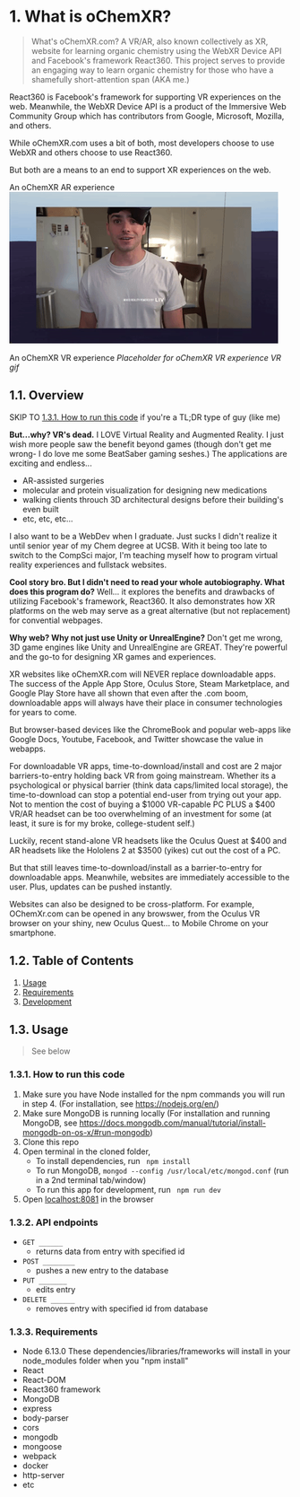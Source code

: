 # 1. What is oChemXR?
> What's oChemXR.com? 
A VR/AR, also known collectively as XR, website for learning organic chemistry using the WebXR Device API and Facebook's framework React360. This project serves to provide an engaging way to learn organic chemistry for those who have a shamefully short-attention span (AKA me.) 

React360 is Facebook's framework for supporting VR experiences on the web.
Meanwhile, the WebXR Device API is a product of the Immersive Web Community Group which has contributors from Google, Microsoft, Mozilla, and others. 

While oChemXR.com uses a bit of both, most developers choose to use WebXR and others choose to use React360.

But both are a means to an end to support XR experiences on the web.

An oChemXR AR experience
![](oChemXrMoleculeModelGif.gif)

An oChemXR VR experience
_Placeholder for oChemXR VR experience VR gif_
## 1.1. Overview 
SKIP TO [1.3.1. How to run this code](#131-how-to-run-this-code) if you're a TL;DR type of guy (like me)

**But...why? VR's dead.**
I LOVE Virtual Reality and Augmented Reality. I just wish more people saw the benefit beyond games (though don't get me wrong- I do love me some BeatSaber gaming seshes.) The applications are exciting and endless...
- AR-assisted surgeries
- molecular and protein visualization for designing new medications
- walking clients throuch 3D architectural designs before their building's even built
- etc, etc, etc... 

I also want to be a WebDev when I graduate. Just sucks I didn't realize it until senior year of my Chem degree at UCSB. With it being too late to switch to the CompSci major, I'm teaching myself how to program virtual reality experiences and fullstack websites. 

**Cool story bro. But I didn't need to read your whole autobiography. What does this program do?** 
Well... it explores the benefits and drawbacks of utilizing Facebook's framework, React360. It also demonstrates how XR platforms on the web may serve as a great alternative (but not replacement) for convential webpages.

**Why web? Why not just use Unity or UnrealEngine?**
Don't get me wrong, 3D game engines like Unity and UnrealEngine are GREAT. They're powerful and the go-to for designing XR games and experiences. 

XR websites like oChemXR.com will NEVER replace downloadable apps. The success of the Apple App Store, Oculus Store, Steam Marketplace, and Google Play Store have all shown that even after the .com boom, downloadable apps will always have their place in consumer technologies for years to come.

But browser-based devices like the ChromeBook and popular web-apps like Google Docs, Youtube, Facebook, and Twitter showcase the value in webapps.

For downloadable VR apps, time-to-download/install and cost are 2 major barriers-to-entry holding back VR from going mainstream. Whether its a psychological or physical barrier (think data caps/limited local storage), the time-to-download can stop a potential end-user from trying out your app. Not to mention the cost of buying a $1000 VR-capable PC PLUS a $400 VR/AR headset can be too overwhelming of an investment for some (at least, it sure is for my broke, college-student self.)

Luckily, recent stand-alone VR headsets like the Oculus Quest at $400 and AR headsets like the Hololens 2 at $3500 (yikes) cut out the cost of a PC.

But that still leaves time-to-download/install as a barrier-to-entry for downloadable apps. Meanwhile, websites are immediately accessible to the user. Plus, updates can be pushed instantly. 

Websites can also be designed to be cross-platform. For example, OChemXr.com can be opened in any browswer, from the Oculus VR browser on your shiny, new Oculus Quest... to Mobile Chrome on your smartphone. 




## 1.2. Table of Contents
<!-- TOC -->
1. [Usage](#Usage)
1. [Requirements](#requirements)
1. [Development](#development)
<!-- /TOC -->
## 1.3. Usage

> See below

### 1.3.1. How to run this code
1. Make sure you have Node installed for the npm commands you will run in step 4. (For installation, see https://nodejs.org/en/)
2. Make sure MongoDB is running locally (For installation and running MongoDB, see https://docs.mongodb.com/manual/tutorial/install-mongodb-on-os-x/#run-mongodb)
3. Clone this repo
4. Open terminal in the cloned folder,
   - To install dependencies, run ```  npm install  ```
   - To run MongoDB, ``` mongod --config /usr/local/etc/mongod.conf ``` (run in a 2nd terminal tab/window)
   - To run this app for development, run ```  npm run dev  ```
5. Open [localhost:8081](http://localhost:8081/) in the browser

### 1.3.2. API endpoints
- `GET ______` 
  - returns data from entry with specified id
- `POST ________` 
  - pushes a new entry to the database
- `PUT _______`
  - edits entry 
- `DELETE ______` 
  - removes entry with specified id from database


### 1.3.3. Requirements
- Node 6.13.0
These dependencies/libraries/frameworks will install in your node_modules folder when you "npm install"
- React
- React-DOM
- React360 framework
- MongoDB
- express
- body-parser
- cors
- mongodb
- mongoose
- webpack
- docker
- http-server
- etc



